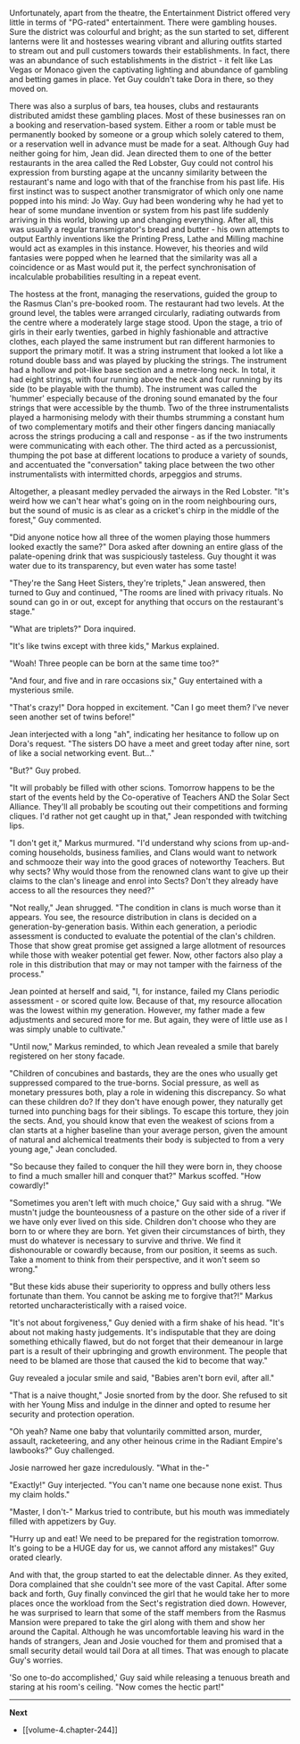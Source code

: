 
Unfortunately, apart from the theatre, the Entertainment District offered very little in terms of "PG-rated" entertainment. There were gambling houses. Sure the district was colourful and bright; as the sun started to set, different lanterns were lit and hostesses wearing vibrant and alluring outfits started to stream out and pull customers towards their establishments. In fact, there was an abundance of such establishments in the district - it felt like Las Vegas or Monaco given the captivating lighting and abundance of gambling and betting games in place. Yet Guy couldn't take Dora in there, so they moved on.

There was also a surplus of bars, tea houses, clubs and restaurants distributed amidst these gambling places. Most of these businesses ran on a booking and reservation-based system. Either a room or table must be permanently booked by someone or a group which solely catered to them, or a reservation well in advance must be made for a seat. Although Guy had neither going for him, Jean did. Jean directed them to one of the better restaurants in the area called the Red Lobster, Guy could not control his expression from bursting agape at the uncanny similarity between the restaurant's name and logo with that of the franchise from his past life. His first instinct was to suspect another transmigrator of which only one name popped into his mind: Jo Way. Guy had been wondering why he had yet to hear of some mundane invention or system from his past life suddenly arriving in this world, blowing up and changing everything. After all, this was usually a regular transmigrator's bread and butter - his own attempts to output Earthly inventions like the Printing Press, Lathe and Milling machine would act as examples in this instance. However, his theories and wild fantasies were popped when he learned that the similarity was all a coincidence or as Mast would put it, the perfect synchronisation of incalculable probabilities resulting in a repeat event.

The hostess at the front, managing the reservations, guided the group to the Rasmus Clan's pre-booked room. The restaurant had two levels. At the ground level, the tables were arranged circularly, radiating outwards from the centre where a moderately large stage stood. Upon the stage, a trio of girls in their early twenties, garbed in highly fashionable and attractive clothes, each played the same instrument but ran different harmonies to support the primary motif. It was a string instrument that looked a lot like a rotund double bass and was played by plucking the strings. The instrument had a hollow and pot-like base section and a metre-long neck. In total, it had eight strings, with four running above the neck and four running by its side (to be playable with the thumb). The instrument was called the 'hummer' especially because of the droning sound emanated by the four strings that were accessible by the thumb. Two of the three instrumentalists played a harmonising melody with their thumbs strumming a constant hum of two complementary motifs and their other fingers dancing maniacally across the strings producing a call and response - as if the two instruments were communicating with each other. The third acted as a percussionist, thumping the pot base at different locations to produce a variety of sounds, and accentuated the "conversation" taking place between the two other instrumentalists with intermitted chords, arpeggios and strums.

Altogether, a pleasant medley pervaded the airways in the Red Lobster. "It's weird how we can't hear what's going on in the room neighbouring ours, but the sound of music is as clear as a cricket's chirp in the middle of the forest," Guy commented.

"Did anyone notice how all three of the women playing those hummers looked exactly the same?" Dora asked after downing an entire glass of the palate-opening drink that was suspiciously tasteless. Guy thought it was water due to its transparency, but even water has some taste!

"They're the Sang Heet Sisters, they're triplets," Jean answered, then turned to Guy and continued, "The rooms are lined with privacy rituals. No sound can go in or out, except for anything that occurs on the restaurant's stage."

"What are triplets?" Dora inquired.

"It's like twins except with three kids," Markus explained.

"Woah! Three people can be born at the same time too?"

"And four, and five and in rare occasions six," Guy entertained with a mysterious smile.

"That's crazy!" Dora hopped in excitement. "Can I go meet them? I've never seen another set of twins before!"

Jean interjected with a long "ah", indicating her hesitance to follow up on Dora's request. "The sisters DO have a meet and greet today after nine, sort of like a social networking event. But..."

"But?" Guy probed.

"It will probably be filled with other scions. Tomorrow happens to be the start of the events held by the Co-operative of Teachers AND the Solar Sect Alliance. They'll all probably be scouting out their competitions and forming cliques. I'd rather not get caught up in that," Jean responded with twitching lips.

"I don't get it," Markus murmured. "I'd understand why scions from up-and-coming households, business families, and Clans would want to network and schmooze their way into the good graces of noteworthy Teachers. But why sects? Why would those from the renowned clans want to give up their claims to the clan's lineage and enrol into Sects? Don't they already have access to all the resources they need?"

"Not really," Jean shrugged. "The condition in clans is much worse than it appears. You see, the resource distribution in clans is decided on a generation-by-generation basis. Within each generation, a periodic assessment is conducted to evaluate the potential of the clan's children. Those that show great promise get assigned a large allotment of resources while those with weaker potential get fewer. Now, other factors also play a role in this distribution that may or may not tamper with the fairness of the process."

Jean pointed at herself and said, "I, for instance, failed my Clans periodic assessment - or scored quite low. Because of that, my resource allocation was the lowest within my generation. However, my father made a few adjustments and secured more for me. But again, they were of little use as I was simply unable to cultivate."

"Until now," Markus reminded, to which Jean revealed a smile that barely registered on her stony facade.

"Children of concubines and bastards, they are the ones who usually get suppressed compared to the true-borns. Social pressure, as well as monetary pressures both, play a role in widening this discrepancy. So what can these children do? If they don't have enough power, they naturally get turned into punching bags for their siblings. To escape this torture, they join the sects. And, you should know that even the weakest of scions from a clan starts at a higher baseline than your average person, given the amount of natural and alchemical treatments their body is subjected to from a very young age," Jean concluded.

"So because they failed to conquer the hill they were born in, they choose to find a much smaller hill and conquer that?" Markus scoffed. "How cowardly!"

"Sometimes you aren't left with much choice," Guy said with a shrug. "We mustn't judge the bounteousness of a pasture on the other side of a river if we have only ever lived on this side. Children don't choose who they are born to or where they are born. Yet given their circumstances of birth, they must do whatever is necessary to survive and thrive. We find it dishonourable or cowardly because, from our position, it seems as such. Take a moment to think from their perspective, and it won't seem so wrong."

"But these kids abuse their superiority to oppress and bully others less fortunate than them. You cannot be asking me to forgive that?!" Markus retorted uncharacteristically with a raised voice.

"It's not about forgiveness," Guy denied with a firm shake of his head. "It's about not making hasty judgements. It's indisputable that they are doing something ethically flawed, but do not forget that their demeanour in large part is a result of their upbringing and growth environment. The people that need to be blamed are those that caused the kid to become that way."

Guy revealed a jocular smile and said, "Babies aren't born evil, after all."

"That is a naive thought," Josie snorted from by the door. She refused to sit with her Young Miss and indulge in the dinner and opted to resume her security and protection operation.

"Oh yeah? Name one baby that voluntarily committed arson, murder, assault, racketeering, and any other heinous crime in the Radiant Empire's lawbooks?" Guy challenged.

Josie narrowed her gaze incredulously. "What in the-"

"Exactly!" Guy interjected. "You can't name one because none exist. Thus my claim holds."

"Master, I don't-" Markus tried to contribute, but his mouth was immediately filled with appetizers by Guy.

"Hurry up and eat! We need to be prepared for the registration tomorrow. It's going to be a HUGE day for us, we cannot afford any mistakes!" Guy orated clearly.

And with that, the group started to eat the delectable dinner. As they exited, Dora complained that she couldn't see more of the vast Capital. After some back and forth, Guy finally convinced the girl that he would take her to more places once the workload from the Sect's registration died down. However, he was surprised to learn that some of the staff members from the Rasmus Mansion were prepared to take the girl along with them and show her around the Capital. Although he was uncomfortable leaving his ward in the hands of strangers, Jean and Josie vouched for them and promised that a small security detail would tail Dora at all times. That was enough to placate Guy's worries.

'So one to-do accomplished,' Guy said while releasing a tenuous breath and staring at his room's ceiling. "Now comes the hectic part!"

____

**Next**
* [[volume-4.chapter-244]]
